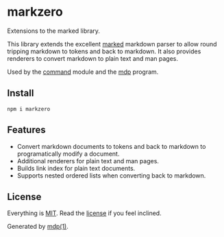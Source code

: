 markzero
========

Extensions to the marked library.

This library extends the excellent [marked](https://github.com/chjj/marked) markdown parser to allow round tripping markdown to tokens and back to markdown. It also provides renderers to convert markdown to plain text and man pages.

Used by the [command](https://github.com/freeformsystems/cli-command) module and the [mdp](https://github.com/freeformsystems/mdp) program.

## Install

```
npm i markzero
```

## Features

* Convert markdown documents to tokens and back to markdown to programatically modify a document.
* Additional renderers for plain text and man pages.
* Builds link index for plain text documents.
* Supports nested ordered lists when converting back to markdown.

## License

Everything is [MIT](http://en.wikipedia.org/wiki/MIT_License). Read the [license](https://github.com/freeformsystems/markzero/blob/master/LICENSE) if you feel inclined.

Generated by [mdp(1)](https://github.com/freeformsystems/mdp).

[marked]: https://github.com/chjj/marked
[mdp]: https://github.com/freeformsystems/mdp
[command]: https://github.com/freeformsystems/cli-command
